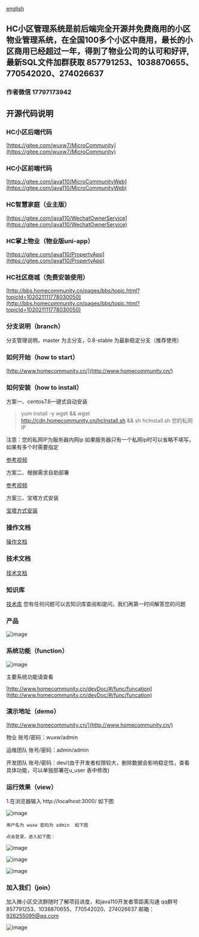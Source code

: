 [english](Readme_en.md)
## HC小区管理系统是前后端完全开源并免费商用的小区物业管理系统，在全国100多个小区中商用，最长的小区商用已经超过一年，得到了物业公司的认可和好评,最新SQL文件加群获取 857791253、1038870655、770542020、274026637

### 作者微信 17797173942

## 开源代码说明

### HC小区后端代码
 [https://gitee.com/wuxw7/MicroCommunity](https://gitee.com/wuxw7/MicroCommunity)
### HC小区前端代码
[https://gitee.com/java110/MicroCommunityWeb](https://gitee.com/java110/MicroCommunityWeb)
### HC智慧家庭（业主版）
[https://gitee.com/java110/WechatOwnerService](https://gitee.com/java110/WechatOwnerService)
### HC掌上物业（物业版uni-app）
[https://gitee.com/java110/PropertyApp](https://gitee.com/java110/PropertyApp)

### HC社区商城（免费安装使用）
[http://bbs.homecommunity.cn/pages/bbs/topic.html?topicId=102021111778030050](http://bbs.homecommunity.cn/pages/bbs/topic.html?topicId=102021111778030050)

### 分支说明（branch）

分支管理说明，master 为主分支，0.8-stable 为最新稳定分支（推荐使用）


### 如何开始（how to start）

[http://www.homecommunity.cn/](http://www.homecommunity.cn/)

### 如何安装（how to install）

方案一、centos7.6一键式自动安装

> yum install -y wget && wget http://cdn.homecommunity.cn/hcInstall.sh && sh hcInstall.sh 您的私网IP

注意：您的私网IP为服务器内网ip 如果服务器只有一个私网ip时可以省略不填写，如果有多个时需要指定

[参考视频](https://www.bilibili.com/video/BV1Dk4y19728/)

方案二、根据需求自助部署

[参考视频](https://www.bilibili.com/video/BV1N7411E7rf/)

方案三、宝塔方式安装

[宝塔方式安装](http://bbs.homecommunity.cn/pages/bbs/topic.html?topicId=102021110831560082)

### 操作文档

[操作文档](http://www.homecommunity.cn/operateDoc)

### 技术文档

[技术文档](http://www.homecommunity.cn/devDoc)

### 知识库

[技术库](http://bbs.homecommunity.cn) 您有任何问题可以去知识库查阅和提问，我们再第一时间解答您的问题

    
### 产品

   ![image](docs/img/hc.png)

    
### 系统功能（function） 

   ![image](docs/img/func.png)
   
   主要系统功能请查看
     
   [http://www.homecommunity.cn/devDoc/#/func/funcation](http://www.homecommunity.cn/devDoc/#/func/funcation)
  

### 演示地址（demo）

[http://www.homecommunity.cn/](http://www.homecommunity.cn/)

物业 账号/密码：wuxw/admin

运维团队 账号/密码：admin/admin

开发团队 账号/密码：dev/(由于开发者权限较大，删除数据会影响稳定性，查看具体功能，可以单独部署在u_user 表中修改)

### 运行效果（view）
1.在浏览器输入 http://localhost:3000/ 如下图

![image](docs/img/login.png)

    用户名为 wuxw 密码为 admin  如下图

    点击登录，进入如下图：

![image](docs/img/0004.png)

![image](docs/img/index.png)

![image](docs/img/owner.png)


### 加入我们（join）


加入微小区交流群随时了解项目进度，和java110开发者零距离沟通 qq群号 857791253、1038870655、770542020、274026637 邮箱：928255095@qq.com

![image](docs/img/qq.png)



